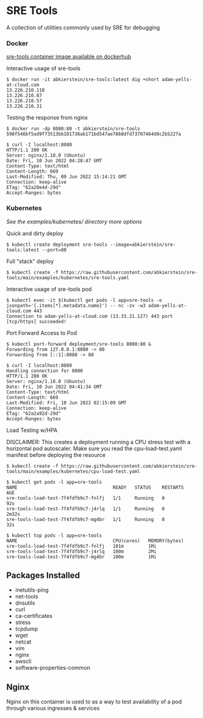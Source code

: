 # SRE Tools
A collection of utilities commonly used by SRE for debugging

### Docker
[sre-tools container image available on dockerhub](https://hub.docker.com/r/abkierstein/sre-tools)

Interactive usage of sre-tools
```
$ docker run -it abkierstein/sre-tools:latest dig +short adam-yells-at-cloud.com
13.226.210.110
13.226.210.87
13.226.210.57
13.226.210.31
```

Testing the response from nginx
```
$ docker run -dp 8080:80 -t abkierstein/sre-tools
598f546bf5ad9f73513bb101736ab171bd547ae7868dfd73707464d8c2b5227a

$ curl -I localhost:8080
HTTP/1.1 200 OK
Server: nginx/1.18.0 (Ubuntu)
Date: Fri, 10 Jun 2022 04:28:47 GMT
Content-Type: text/html
Content-Length: 669
Last-Modified: Thu, 09 Jun 2022 15:14:21 GMT
Connection: keep-alive
ETag: "62a20e4d-29d"
Accept-Ranges: bytes
```

### Kubernetes
*See the examples/kubernetes/ directory more options*

Quick and dirty deploy
```
$ kubectl create deployment sre-tools --image=abkierstein/sre-tools:latest --port=80
```

Full "stack" deploy
```
$ kubectl create -f https://raw.githubusercontent.com/abkierstein/sre-tools/main/examples/kubernetes/sre-tools.yaml
```

Interactive usage of sre-tools pod
```
$ kubectl exec -it $(kubectl get pods -l app=sre-tools -o jsonpath='{.items[*].metadata.name}') -- nc -zv -w3 adam-yells-at-cloud.com 443
Connection to adam-yells-at-cloud.com (13.33.21.127) 443 port [tcp/https] succeeded!
```

Port Forward Access to Pod
```
$ kubectl port-forward deployment/sre-tools 8080:80 &
Forwarding from 127.0.0.1:8080 -> 80
Forwarding from [::1]:8080 -> 80

$ curl -I localhost:8080
Handling connection for 8080
HTTP/1.1 200 OK
Server: nginx/1.18.0 (Ubuntu)
Date: Fri, 10 Jun 2022 04:41:34 GMT
Content-Type: text/html
Content-Length: 669
Last-Modified: Fri, 10 Jun 2022 02:15:09 GMT
Connection: keep-alive
ETag: "62a2a92d-29d"
Accept-Ranges: bytes
```

Load Testing w/HPA

DISCLAIMER: This creates a deployment running a CPU stress test with a horizontal pod autoscaler. Make sure you read the cpu-load-test.yaml manifest before deploying the resource

```
$ kubectl create -f https://raw.githubusercontent.com/abkierstein/sre-tools/main/examples/kubernetes/cpu-load-test.yaml

$ kubectl get pods -l app=sre-tools
NAME                                   READY   STATUS    RESTARTS   AGE
sre-tools-load-test-7f4fdfb9c7-fnlfj   1/1     Running   0          92s
sre-tools-load-test-7f4fdfb9c7-j4rlq   1/1     Running   0          2m32s
sre-tools-load-test-7f4fdfb9c7-mg4br   1/1     Running   0          32s

$ kubectl top pods -l app=sre-tools
NAME                                   CPU(cores)   MEMORY(bytes)   
sre-tools-load-test-7f4fdfb9c7-fnlfj   101m         1Mi             
sre-tools-load-test-7f4fdfb9c7-j4rlq   100m         2Mi             
sre-tools-load-test-7f4fdfb9c7-mg4br   100m         1Mi    
```
## Packages Installed
- inetutils-ping
- net-tools
- dnsutils
- curl
- ca-certificates
- stress
- tcpdump
- wget
- netcat
- vim
- nginx
- awscli
- software-properties-common
## Nginx
Nginx on this container is used to as a way to test availability of a pod through various ingresses & services
